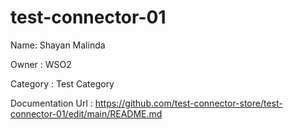 # test-connector-01

Name: Shayan Malinda

Owner : WSO2

Category : Test Category

Documentation Url : https://github.com/test-connector-store/test-connector-01/edit/main/README.md
